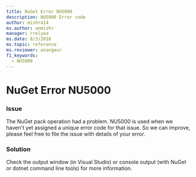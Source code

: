 ```yaml
---
title: NuGet Error NU5000
description: NU5000 Error code
author: mishra14
ms.author: anmishr
manager: rrelyea
ms.date: 8/3/2018
ms.topic: reference
ms.reviewer: anangaur
f1_keywords:
  - NU5000
---
```


# NuGet Error NU5000

### Issue

The NuGet pack operation had a problem. NU5000 is used when we haven't yet assigned a unique error code for that issue. So we can improve, please feel free to file the issue with details of your error.


### Solution

Check the output window (in Visual Studio) or console output (with NuGet or dotnet command line tools) for more information.


